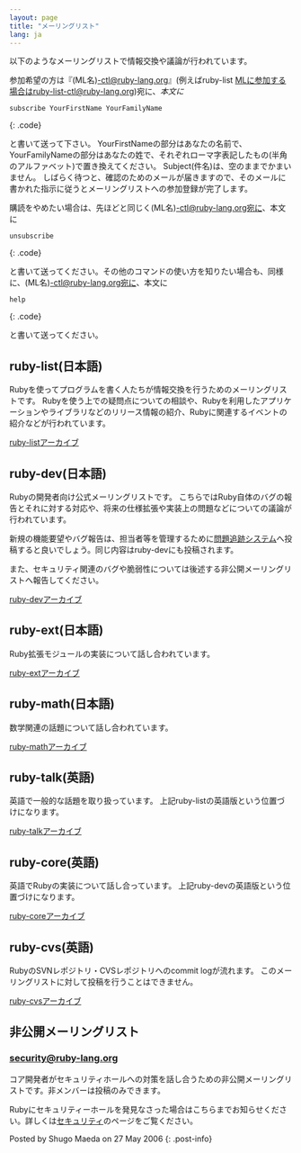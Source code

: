 ```yaml
---
layout: page
title: "メーリングリスト"
lang: ja
---
```


以下のようなメーリングリストで情報交換や議論が行われています。

参加希望の方は『(ML名)-ctl@ruby-lang.org』(例えばruby-list
MLに参加する場合はruby-list-ctl@ruby-lang.org)宛に、*本文に*

    subscribe YourFirstName YourFamilyName
{: .code}

と書いて送って下さい。
YourFirstNameの部分はあなたの名前で、YourFamilyNameの部分はあなたの姓で、それぞれローマ字表記したもの(半角のアルファベット)で置き換えてください。
Subject(件名)は、空のままでかまいません。
しばらく待つと、確認のためのメールが届きますので、そのメールに書かれた指示に従うとメーリングリストへの参加登録が完了します。

購読をやめたい場合は、先ほどと同じく(ML名)-ctl@ruby-lang.org宛に、本文に

    unsubscribe
{: .code}

と書いて送ってください。その他のコマンドの使い方を知りたい場合も、同様に、(ML名)-ctl@ruby-lang.org宛に、本文に

    help
{: .code}

と書いて送ってください。

## ruby-list(日本語)

Rubyを使ってプログラムを書く人たちが情報交換を行うためのメーリングリストです。
Rubyを使う上での疑問点についての相談や、Rubyを利用したアプリケーションやライブラリなどのリリース情報の紹介、Rubyに関連するイベントの紹介などが行われています。

[ruby-listアーカイブ][1]

## ruby-dev(日本語)

Rubyの開発者向け公式メーリングリストです。
こちらではRuby自体のバグの報告とそれに対する対応や、将来の仕様拡張や実装上の問題などについての議論が行われています。

新規の機能要望やバグ報告は、担当者等を管理するために[問題追跡システム][2]へ投稿すると良いでしょう。同じ内容はruby-devにも投稿されます。

また、セキュリティ関連のバグや脆弱性については後述する非公開メーリングリストへ報告してください。

[ruby-devアーカイブ][3]

## ruby-ext(日本語)

Ruby拡張モジュールの実装について話し合われています。

[ruby-extアーカイブ][4]

## ruby-math(日本語)

数学関連の話題について話し合われています。

[ruby-mathアーカイブ][5]

## ruby-talk(英語)

英語で一般的な話題を取り扱っています。 上記ruby-listの英語版という位置づけになります。

[ruby-talkアーカイブ][6]

## ruby-core(英語)

英語でRubyの実装について話し合っています。 上記ruby-devの英語版という位置づけになります。

[ruby-coreアーカイブ][7]

## ruby-cvs(英語)

RubyのSVNレポジトリ・CVSレポジトリへのcommit logが流れます。 このメーリングリストに対して投稿を行うことはできません。

[ruby-cvsアーカイブ][8]

## 非公開メーリングリスト

### security@ruby-lang.org

コア開発者がセキュリティホールへの対策を話し合うための非公開メーリングリストです。非メンバーは投稿のみできます。

Rubyにセキュリティーホールを発見なさった場合はこちらまでお知らせください。詳しくは[セキュリティ][9]のページをご覧ください。

Posted by Shugo Maeda on 27 May 2006
{: .post-info}



[1]: http://blade.nagaokaut.ac.jp/ruby/ruby-list/index.shtml
[2]: https://bugs.ruby-lang.org/
[3]: http://blade.nagaokaut.ac.jp/ruby/ruby-dev/index.shtml
[4]: http://blade.nagaokaut.ac.jp/ruby/ruby-ext/index.shtml
[5]: http://blade.nagaokaut.ac.jp/ruby/ruby-math/index.shtml
[6]: http://blade.nagaokaut.ac.jp/ruby/ruby-talk/index.shtml
[7]: http://blade.nagaokaut.ac.jp/ruby/ruby-core/index.shtml
[8]: http://www.atdot.net/~ko1/w3ml/w3ml.cgi/ruby-cvs/
[9]: /ja/security/
